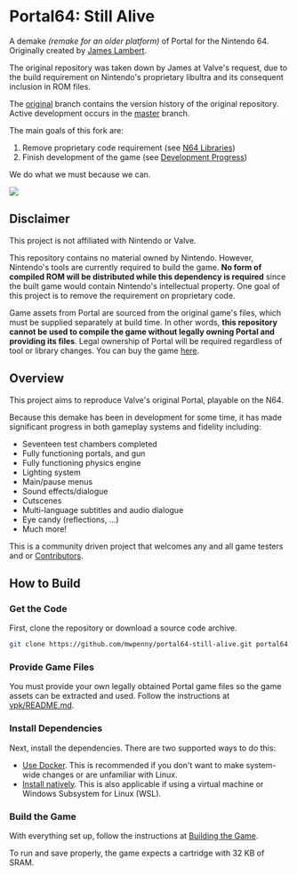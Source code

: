 # Portal64: Still Alive

A demake *(remake for an older platform)* of Portal for the Nintendo 64.
Originally created by [James Lambert](https://github.com/lambertjamesd).

The original repository was taken down by James at Valve's request, due to the
build requirement on Nintendo's proprietary libultra and its consequent
inclusion in ROM files.

The [original](https://github.com/mwpenny/portal64/tree/original) branch
contains the version history of the original repository. Active development
occurs in the [master](https://github.com/mwpenny/portal64/tree/master) branch.

The main goals of this fork are:
1. Remove proprietary code requirement (see [N64 Libraries](./documentation/n64_library_usage.md))
2. Finish development of the game (see [Development Progress](./documentation/development_progress.md))

We do what we must because we can.

![](./assets/images/readme_slideshow.gif)

## Disclaimer

This project is not affiliated with Nintendo or Valve.

This repository contains no material owned by Nintendo. However, Nintendo's
tools are currently required to build the game. **No form of compiled ROM will
be distributed while this dependency is required** since the built game would
contain Nintendo's intellectual property. One goal of this project is to remove
the requirement on proprietary code.

Game assets from Portal are sourced from the original game's files, which must
be supplied separately at build time. In other words, **this repository cannot
be used to compile the game without legally owning Portal and providing its
files**. Legal ownership of Portal will be required regardless of tool or
library changes. You can buy the game [here](https://store.steampowered.com/app/400/Portal/).

## Overview

This project aims to reproduce Valve's original Portal, playable on the N64.

Because this demake has been in development for some time, it has made
significant progress in both gameplay systems and fidelity including:

- Seventeen test chambers completed
- Fully functioning portals, and gun
- Fully functioning physics engine
- Lighting system
- Main/pause menus
- Sound effects/dialogue
- Cutscenes
- Multi-language subtitles and audio dialogue
- Eye candy (reflections, ...)
- Much more!

This is a community driven project that welcomes any and all game testers and or
[Contributors](./documentation/contributing.md).

## How to Build

### Get the Code

First, clone the repository or download a source code archive.

```sh
git clone https://github.com/mwpenny/portal64-still-alive.git portal64
```

### Provide Game Files

You must provide your own legally obtained Portal game files so the game assets
can be extracted and used. Follow the instructions at
[vpk/README.md](./vpk/README.md).

### Install Dependencies

Next, install the dependencies. There are two supported ways to do this:

* [Use Docker](./documentation/building/docker_setup.md). This is recommended if
  you don't want to make system-wide changes or are unfamiliar with Linux.
* [Install natively](./documentation/building/native_setup.md). This is also
  applicable if using a virtual machine or Windows Subsystem for Linux (WSL).

### Build the Game

With everything set up, follow the instructions at
[Building the Game](./documentation/building/building.md).

To run and save properly, the game expects a cartridge with 32 KB of SRAM.
